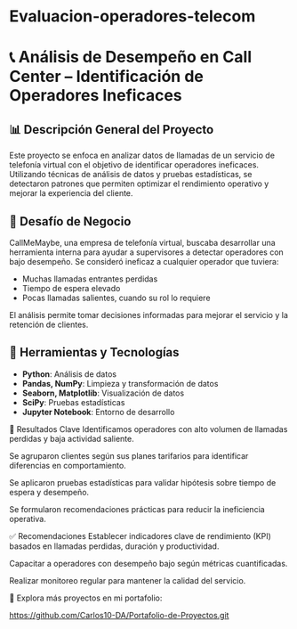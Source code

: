# Evaluacion-operadores-telecom

# 📞 Análisis de Desempeño en Call Center – Identificación de Operadores Ineficaces

## 📊 Descripción General del Proyecto

Este proyecto se enfoca en analizar datos de llamadas de un servicio de telefonía virtual con el objetivo de identificar operadores ineficaces. Utilizando técnicas de análisis de datos y pruebas estadísticas, se detectaron patrones que permiten optimizar el rendimiento operativo y mejorar la experiencia del cliente.

## 🧠 Desafío de Negocio

CallMeMaybe, una empresa de telefonía virtual, buscaba desarrollar una herramienta interna para ayudar a supervisores a detectar operadores con bajo desempeño. Se consideró ineficaz a cualquier operador que tuviera:

- Muchas llamadas entrantes perdidas
- Tiempo de espera elevado
- Pocas llamadas salientes, cuando su rol lo requiere

El análisis permite tomar decisiones informadas para mejorar el servicio y la retención de clientes.

## 🔧 Herramientas y Tecnologías

- **Python**: Análisis de datos  
- **Pandas, NumPy**: Limpieza y transformación de datos  
- **Seaborn, Matplotlib**: Visualización de datos  
- **SciPy**: Pruebas estadísticas  
- **Jupyter Notebook**: Entorno de desarrollo


📌 Resultados Clave
Identificamos operadores con alto volumen de llamadas perdidas y baja actividad saliente.

Se agruparon clientes según sus planes tarifarios para identificar diferencias en comportamiento.

Se aplicaron pruebas estadísticas para validar hipótesis sobre tiempo de espera y desempeño.

Se formularon recomendaciones prácticas para reducir la ineficiencia operativa.

✅ Recomendaciones
Establecer indicadores clave de rendimiento (KPI) basados en llamadas perdidas, duración y productividad.

Capacitar a operadores con desempeño bajo según métricas cuantificadas.

Realizar monitoreo regular para mantener la calidad del servicio.

🔗 Explora más proyectos en mi portafolio:


https://github.com/Carlos10-DA/Portafolio-de-Proyectos.git 
